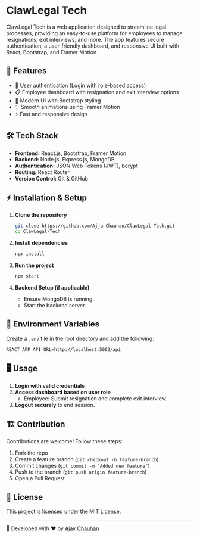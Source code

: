 # ClawLegal Tech

ClawLegal Tech is a web application designed to streamline legal processes, providing an easy-to-use platform for employees to manage resignations, exit interviews, and more. The app features secure authentication, a user-friendly dashboard, and responsive UI built with React, Bootstrap, and Framer Motion.

## 🚀 Features

- 🔑 User authentication (Login with role-based access)
- 📋 Employee dashboard with resignation and exit interview options
- 🎨 Modern UI with Bootstrap styling
- ✨ Smooth animations using Framer Motion
- ⚡ Fast and responsive design

## 🛠 Tech Stack

- **Frontend:** React.js, Bootstrap, Framer Motion
- **Backend:** Node.js, Express.js, MongoDB
- **Authentication:** JSON Web Tokens (JWT), bcrypt
- **Routing:** React Router
- **Version Control:** Git & GitHub

## ⚡ Installation & Setup

1. **Clone the repository**
   ```sh
   git clone https://github.com/Ajju-Chauhan/ClawLegal-Tech.git
   cd ClawLegal-Tech
   ```

2. **Install dependencies**
   ```sh
   npm install
   ```

3. **Run the project**
   ```sh
   npm start
   ```

4. **Backend Setup (if applicable)**
   - Ensure MongoDB is running.
   - Start the backend server.

## 🔑 Environment Variables

Create a `.env` file in the root directory and add the following:
```
REACT_APP_API_URL=http://localhost:5002/api
```

## 🖥️ Usage

1. **Login with valid credentials**
2. **Access dashboard based on user role**
   - Employee: Submit resignation and complete exit interview.
3. **Logout securely** to end session.

## 🏗️ Contribution

Contributions are welcome! Follow these steps:

1. Fork the repo
2. Create a feature branch (`git checkout -b feature-branch`)
3. Commit changes (`git commit -m "Added new feature"`)
4. Push to the branch (`git push origin feature-branch`)
5. Open a Pull Request

## 📜 License

This project is licensed under the MIT License.

---

🚀 Developed with ❤️ by [Ajay Chauhan](https://github.com/Ajju-Chauhan)
